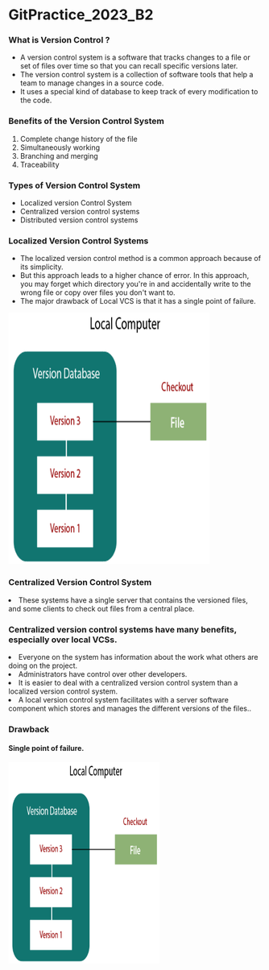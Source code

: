 # GitPractice_2023_B2

<h3>What is Version Control ?</h3>
<ul>
  <li>A version control system is a software that tracks changes to a file or set of files over time so that you can recall specific versions later.</li>
  <li>The version control system is a collection of software tools that help a team to manage changes in a source code.</li>
  <li>It uses a special kind of database to keep track of every modification to the code.</li>
</ul>

<h3>Benefits of the Version Control System</h3>
<ol>
  <li>Complete change history of the file</li> 
  <li>Simultaneously working</li> 
  <li>Branching and merging</li> 
  <li>Traceability</li> 
 </ol>
 
 <h3>Types of Version Control System</h3>
 <ul>
  <li>Localized version Control System</li>
  <li>Centralized version control systems</li>
  <li>Distributed version control systems</li>
</ul>

<h3>Localized Version Control Systems</h3>
<ul>
  <li>The localized version control method is a common approach because of its simplicity. </li>
  <li>But this approach leads to a higher chance of error. In this approach, you may forget which directory you're in and accidentally write to the wrong file or copy over files you don't want to.</li>
  <li>The major drawback of Local VCS is that it has a single point of failure.</li>
</ul>
<img src="git-version-control-system.png"  width="400" height="500">

<h3>Centralized Version Control System</h3>
<li>These systems have a single server that contains the versioned files, and some clients to check out files from a central place.</li>
<h3>Centralized version control systems have many benefits, especially over local VCSs.</h3>
<li>Everyone on the system has information about the work what others are doing on the project.</li>
<li>Administrators have control over other developers.</li>
<li>It is easier to deal with a centralized version control system than a localized version control system.</li>
<li>A local version control system facilitates with a server software component which stores and manages the different versions of the files..</li>
</ul>
<h3>Drawback</h3>
<h4>Single point of failure.</h4>
<img src="git-version-control-system.png"  width="300" height="400">

  
  

 
